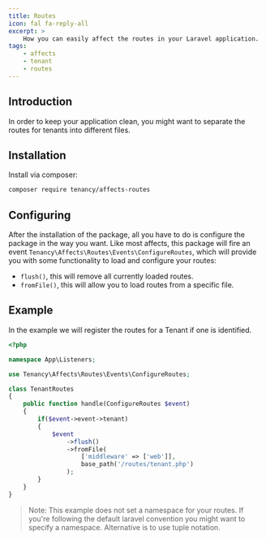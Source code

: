 ```yaml
---
title: Routes
icon: fal fa-reply-all
excerpt: >
    How you can easily affect the routes in your Laravel application.
tags:
    - affects
    - tenant
    - routes
---
```


## Introduction
In order to keep your application clean, you might want to separate the routes for tenants into different files.

## Installation
Install via composer:
```bash
composer require tenancy/affects-routes 
```

## Configuring
After the installation of the package, all you have to do is configure the package in the way you want. Like most affects, this package will fire an event `Tenancy\Affects\Routes\Events\ConfigureRoutes`, which will provide you with some functionality to load and configure your routes:
- `flush()`, this will remove all currently loaded routes.
- `fromFile()`, this will allow you to load routes from a specific file.

## Example
In the example we will register the routes for a Tenant if one is identified.
```php
<?php

namespace App\Listeners;

use Tenancy\Affects\Routes\Events\ConfigureRoutes;

class TenantRoutes 
{
    public function handle(ConfigureRoutes $event) 
    {
        if($event->event->tenant)
        {
            $event
                ->flush()
                ->fromFile(
                    ['middleware' => ['web']],
                    base_path('/routes/tenant.php')
                );
        }
    }
}
```
> Note: This example does not set a namespace for your routes. If you're following the default laravel convention you might want to specify a namespace. Alternative is to use tuple notation.
